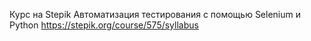 Курс на Stepik Автоматизация тестирования с помощью Selenium и Python 
https://stepik.org/course/575/syllabus
